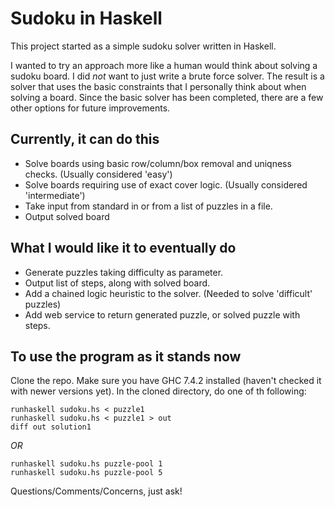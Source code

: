 Sudoku in Haskell
=================

This project started as a simple sudoku solver written in Haskell.  

I wanted to try an approach more like a human would think about solving a sudoku board.  I did *not* want to just write a brute force solver.  The result is a solver that uses the basic constraints that I personally think about when solving a board.  Since the basic solver has been completed, there are a few other options for future improvements.

## Currently, it can do this ##

- Solve boards using basic row/column/box removal and uniqness checks. (Usually considered 'easy')
- Solve boards requiring use of exact cover logic. (Usually considered 'intermediate')
- Take input from standard in or from a list of puzzles in a file.
- Output solved board

## What I would like it to eventually do ##

- Generate puzzles taking difficulty as parameter.
- Output list of steps, along with solved board.
- Add a chained logic heuristic to the solver. (Needed to solve 'difficult' puzzles)
- Add web service to return generated puzzle, or solved puzzle with steps.

## To use the program as it stands now ##

Clone the repo.  Make sure you have GHC 7.4.2 installed (haven't checked it with newer versions yet).  In the cloned directory, do one of th following: 

    runhaskell sudoku.hs < puzzle1
    runhaskell sudoku.hs < puzzle1 > out
    diff out solution1

*OR*

    runhaskell sudoku.hs puzzle-pool 1
    runhaskell sudoku.hs puzzle-pool 5


Questions/Comments/Concerns, just ask!